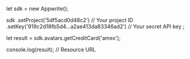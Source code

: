 let sdk = new Appwrite();

sdk
    .setProject('5df5acd0d48c2') // Your project ID
    .setKey('919c2d18fb5d4...a2ae413da83346ad2') // Your secret API key
;

let result = sdk.avatars.getCreditCard('amex');

console.log(result); // Resource URL
